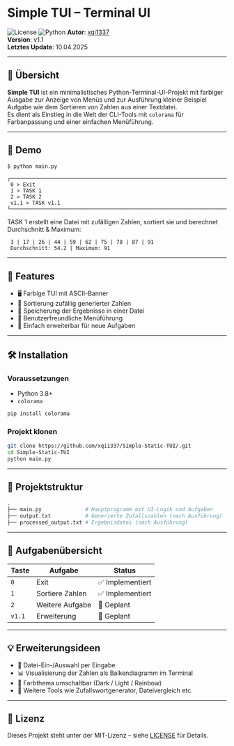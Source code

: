 # Simple TUI – Terminal UI

![License](https://img.shields.io/badge/license-MIT-blue.svg)  ![Python](https://img.shields.io/badge/python-3.x-blue.svg) 
**Autor**: [xqi1337](https://github.com/xqi1337)  
**Version**: v1.1  
**Letztes Update**: 10.04.2025

---

## 🧩 Übersicht

**Simple TUI** ist ein minimalistisches Python-Terminal-UI-Projekt mit farbiger Ausgabe zur Anzeige von Menüs und zur Ausführung kleiner Beispiel Aufgabe wie dem Sortieren von Zahlen aus einer Textdatei.  
Es dient als Einstieg in die Welt der CLI-Tools mit `colorama` für Farbanpassung und einer einfachen Menüführung.

---

## 📸 Demo

```bash
$ python main.py
```

```
┌─────────────────────────────────────────────────────────────────────────────────────┐
 0 > Exit
 1 > TASK 1
 2 > TASK 2
 v1.1 > TASK v1.1
└─────────────────────────────────────────────────────────────────────────────────────┘
```

TASK 1 erstellt eine Datei mit zufälligen Zahlen, sortiert sie und berechnet Durchschnitt & Maximum:

```
 3 | 17 | 26 | 44 | 59 | 62 | 75 | 78 | 87 | 91  
 Durchschnitt: 54.2 | Maximum: 91
```

---

## 🚀 Features

- 🖥️ Farbige TUI mit ASCII-Banner
- 🔢 Sortierung zufällig generierter Zahlen
- 🧾 Speicherung der Ergebnisse in einer Datei
- 💬 Benutzerfreundliche Menüführung
- 🧪 Einfach erweiterbar für neue Aufgaben

---

## 🛠️ Installation

### Voraussetzungen

- Python 3.8+
- `colorama`

```bash
pip install colorama
```

### Projekt klonen

```bash
git clone https://github.com/xqi1337/Simple-Static-TUI/.git
cd Simple-Static-TUI
python main.py
```

---

## 📂 Projektstruktur

```bash
.
├── main.py              # Hauptprogramm mit UI-Logik und Aufgaben
├── output.txt           # Generierte Zufallszahlen (nach Ausführung)
├── processed_output.txt # Ergebnisdatei (nach Ausführung)
```

---

## 📌 Aufgabenübersicht

| Taste     | Aufgabe             | Status               |
|-----------|---------------------|----------------------|
| `0`       | Exit                | ✅ Implementiert     |
| `1`       | Sortiere Zahlen     | ✅ Implementiert     |
| `2`       | Weitere Aufgabe     | 🚧 Geplant           |
| `v1.1`    | Erweiterung         | 🚧 Geplant           |

---

## 💡 Erweiterungsideen

- 📁 Datei-Ein-/Auswahl per Eingabe
- 📊 Visualisierung der Zahlen als Balkendiagramm im Terminal
- 🌈 Farbthema umschaltbar (Dark / Light / Rainbow)
- 🧠 Weitere Tools wie Zufallswortgenerator, Dateivergleich etc.

---

## 📜 Lizenz

Dieses Projekt steht unter der MIT-Lizenz – siehe [LICENSE](LICENSE) für Details.
